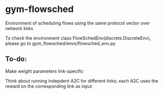 # gym-flowsched
Environment of scheduling flows using the same protocol vector over network links


To check the environment class FlowSchedEnv(discrete.DiscreteEnv), please go to gym_flowsched/envs/flowsched_env.py

## To-do:
Make weight parameters link-specific 

Think about running indepdent A2C for different links; each A2C uses the reward on the corresponding link as input

